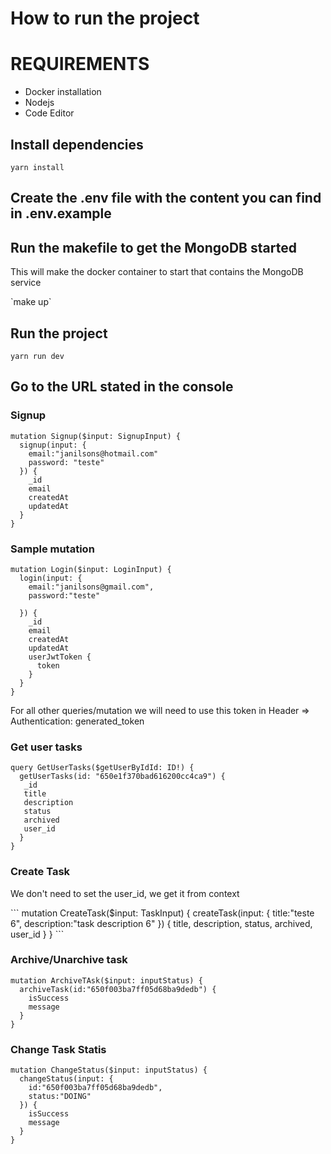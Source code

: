 # How to run the project

# REQUIREMENTS
 - Docker installation
 - Nodejs
 - Code Editor

## Install dependencies
`yarn install`

## Create the .env file with the content you can find in .env.example

## Run the makefile to get the MongoDB started
<p>This will make the docker container to start that contains the MongoDB service</p>
`make up`


## Run the project
`yarn run dev`

## Go to the URL stated in the console

### Signup
```
mutation Signup($input: SignupInput) {
  signup(input: {
    email:"janilsons@hotmail.com"
    password: "teste"
  }) {
    _id
    email
    createdAt
    updatedAt
  }
}
```

### Sample mutation
```
mutation Login($input: LoginInput) {
  login(input: {
    email:"janilsons@gmail.com", 
    password:"teste"

  }) {
    _id
    email
    createdAt
    updatedAt
    userJwtToken {
      token
    }
  }
}
```

<p>For all other queries/mutation we will need to use this token in Header => Authentication: generated_token</p>

### Get user tasks
```
query GetUserTasks($getUserByIdId: ID!) {
  getUserTasks(id: "650e1f370bad616200cc4ca9") {
   _id
   title
   description
   status
   archived
   user_id
  }
}
```

### Create Task
<p>We don't need to set the user_id, we get it from context</p>
```
mutation CreateTask($input: TaskInput) {
  createTask(input: {
    title:"teste 6", description:"task description 6"
  }) {
    title, description, status, archived, user_id
  }
}
```

### Archive/Unarchive task
```
mutation ArchiveTAsk($input: inputStatus) {
  archiveTask(id:"650f003ba7ff05d68ba9dedb") {
    isSuccess
    message
  }
}
```

### Change Task Statis
```
mutation ChangeStatus($input: inputStatus) {
  changeStatus(input: {
    id:"650f003ba7ff05d68ba9dedb",
    status:"DOING"
  }) {
    isSuccess
    message
  }
}
```